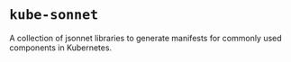 # `kube-sonnet`

A collection of jsonnet libraries to generate manifests for commonly used components in Kubernetes.
